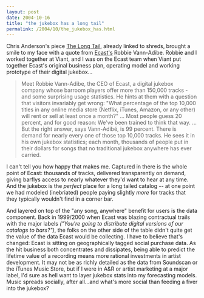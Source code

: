 ```yaml
---
layout: post
date: 2004-10-16
title: "the jukebox has a long tail"
permalink: /2004/10/the_jukebox_has.html
---
```


Chris Anderson's piece [The Long Tail](http://www.wired.com/wired/archive/12.10/tail.html?pg=2&topic=tail&topic_set= "Wired 12.10: The Long Tail"), already linked to shreds, brought a smile to my face with a quote from [Ecast's](http://www.ecastinc.com/) Robbie Vann-Adibe. Robbie and I worked together at Viant, and I was on the Ecast team when Viant put together Ecast's original business plan, operating model and working prototype of their digital jukebox...

> Meet Robbie Vann-Adibe, the CEO of Ecast, a digital jukebox company whose barroom players offer more than 150,000 tracks - and some surprising usage statistics. He hints at them with a question that visitors invariably get wrong: "What percentage of the top 10,000 titles in any online media store (Netflix, iTunes, Amazon, or any other) will rent or sell at least once a month?" ... Most people guess 20 percent, and for good reason: We've been trained to think that way. ... But the right answer, says Vann-Adibé, is 99 percent. There is demand for nearly every one of those top 10,000 tracks. He sees it in his own jukebox statistics; each month, thousands of people put in their dollars for songs that no traditional jukebox anywhere has ever carried.

I can't tell you how happy that makes me. Captured in there is the whole point of Ecast: thousands of tracks, delivered transparently on demand, giving barflys access to nearly whatever they'd want to hear at any time. And the jukebox is the _perfect_ place for a long tailed catalog -- at one point we had modeled (inebriated) people paying slightly _more_ for tracks that they typically wouldn't find in a corner bar.

And layered on top of the "any song, anywhere" benefit for users is the data component. Back in 1999/2000 when Ecast was blazing contractual trails with the major labels _("You're going to distribute digital versions of our catalogs to bars?")_, the folks on the other side of the table didn't quite get the value of the data Ecast would be collecting. I have to believe that's changed: Ecast is sitting on geographically tagged social purchase data. As the hit business both concentrates and dissipates, being able to predict the lifetime value of a recording means more rational investments in artist development. It may not be as richly detailed as the data from Soundscan or the iTunes Music Store, but if I were in A&R or artist marketing at a major label, I'd sure as hell want to layer jukebox stats into my forecasting models. Music spreads socially, after all...and what's more social than feeding a fiver into the jukebox?